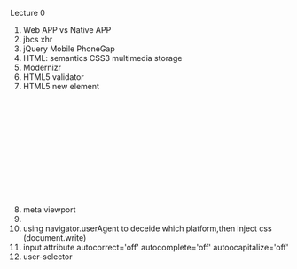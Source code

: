 Lecture 0
1) Web APP vs Native APP
2) jbcs  xhr
3) jQuery Mobile   PhoneGap 
4) HTML: semantics CSS3 multimedia storage
5) Modernizr
6) HTML5 validator
7) HTML5 new element <header> <footer> <nav> <canvas> <svg> <article>  <time?>
8) meta viewport
9) <link rel="stylesheet" type="text/css" href="desktop.css" meida="screen and (min-device-wdith: 481px)">
   <link rel="stylesheet" type="text/css" href="mobile1.css" meida="only screen and (max-device-wdith: 480px)">
   <link rel="stylesheet" type="text/css" href="mobile2.css" meida="handheld">
10) using navigator.userAgent to deceide which platform,then inject css  (document.write)
11) input attribute  autocorrect='off' autocomplete='off' autoocapitalize='off'
12) user-selector